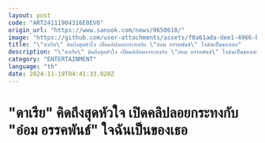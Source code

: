 ```yaml
---
layout: post
code: "ART24111904316E0EVO"
origin_url: "https://www.sanook.com/news/9650618/"
image: "https://github.com/user-attachments/assets/f0a61ada-dee1-4966-bbca-a4e548b703b2"
title: "\"ดาเรีย\" คิดถึงสุดหัวใจ เปิดคลิปลอยกระทงกับ \"อ๋อม อรรคพันธ์\" ใจฉันเป็นของเธอ"
description: "\"ดาเรีย\" คิดถึงสุดหัวใจ เปิดคลิปลอยกระทงกับ \"อ๋อม อรรคพันธ์\" ใจฉันเป็นของเธอ"
category: "ENTERTAINMENT"
language: "th"
date: 2024-11-19T04:41:33.020Z
---
```


# "ดาเรีย" คิดถึงสุดหัวใจ เปิดคลิปลอยกระทงกับ "อ๋อม อรรคพันธ์" ใจฉันเป็นของเธอ